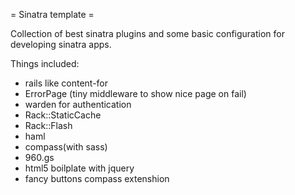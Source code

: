 = Sinatra template =

Collection of best sinatra plugins and some basic configuration for
developing sinatra apps.

Things included:

- rails like content-for
- ErrorPage (tiny middleware to show nice page on fail)
- warden for authentication
- Rack::StaticCache
- Rack::Flash
- haml
- compass(with sass)
- 960.gs
- html5 boilplate with jquery
- fancy buttons compass extenshion